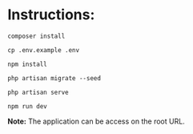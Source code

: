 # Instructions:

    composer install

    cp .env.example .env

    npm install

    php artisan migrate --seed

    php artisan serve

    npm run dev

**Note:**
    The application can be access on the root URL.

